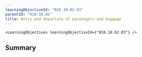 ```yaml
---
learningObjectiveId: "010.10.02.03"
parentId: "010.10.02"
title: Entry and departure of passengers and baggage
---
```


```tsx eval
<LearningObjectives learningObjectiveId={"010.10.02.03"} />
```

## Summary

